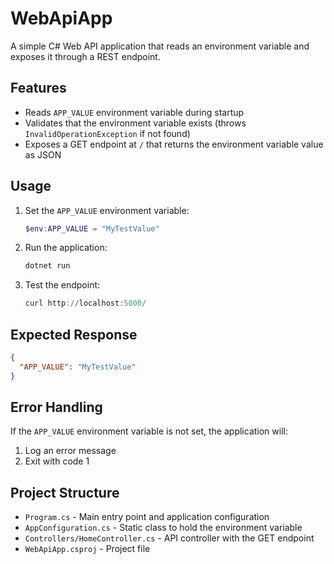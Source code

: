 # WebApiApp

A simple C# Web API application that reads an environment variable and exposes it through a REST endpoint.

## Features

- Reads `APP_VALUE` environment variable during startup
- Validates that the environment variable exists (throws `InvalidOperationException` if not found)
- Exposes a GET endpoint at `/` that returns the environment variable value as JSON

## Usage

1. Set the `APP_VALUE` environment variable:
   ```powershell
   $env:APP_VALUE = "MyTestValue"
   ```

2. Run the application:
   ```powershell
   dotnet run
   ```

3. Test the endpoint:
   ```powershell
   curl http://localhost:5000/
   ```

## Expected Response

```json
{
  "APP_VALUE": "MyTestValue"
}
```

## Error Handling

If the `APP_VALUE` environment variable is not set, the application will:
1. Log an error message
2. Exit with code 1

## Project Structure

- `Program.cs` - Main entry point and application configuration
- `AppConfiguration.cs` - Static class to hold the environment variable
- `Controllers/HomeController.cs` - API controller with the GET endpoint
- `WebApiApp.csproj` - Project file
